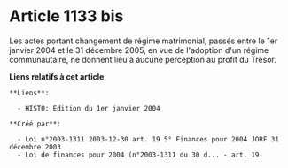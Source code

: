 # Article 1133 bis

Les actes portant changement de régime matrimonial, passés entre le 1er janvier 2004 et le 31 décembre 2005, en vue de
l'adoption d'un régime communautaire, ne donnent lieu à aucune perception au profit du Trésor.

**Liens relatifs à cet article**

	**Liens**:

	  - HISTO: Edition du 1er janvier 2004

	**Créé par**:

	  - Loi n°2003-1311 2003-12-30 art. 19 5° Finances pour 2004 JORF 31 décembre 2003
	  - Loi de finances pour 2004 (n°2003-1311 du 30 d... - art. 19
